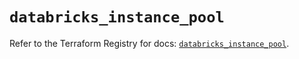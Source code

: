 # `databricks_instance_pool`

Refer to the Terraform Registry for docs: [`databricks_instance_pool`](https://registry.terraform.io/providers/databricks/databricks/1.81.1/docs/resources/instance_pool).
